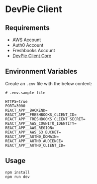 # DevPie Client

## Requirements

- AWS Account
- Auth0 Account
- Freshbooks Account
- [DevPie Client Core](https://github.com/devpies/devpie-client-core)

## Environment Variables

Create an `.env` file with the below content:
```
# .env.sample file

HTTPS=true
PORT=3000
REACT_APP__BACKEND=
REACT_APP__FRESHBOOKS_CLIENT_ID=
REACT_APP__FRESHBOOKS_CLIENT_SECRET=
REACT_APP__AWS_COGNITO_IDENTITY=
REACT_APP__AWS_REGION=
REACT_APP__AWS_S3_BUCKET=
REACT_APP__AUTH0_DOMAIN=
REACT_APP__AUTH0_AUDIENCE=
REACT_APP__AUTH0_CLIENT_ID=
```
## Usage

```
npm install
npm run dev
```
